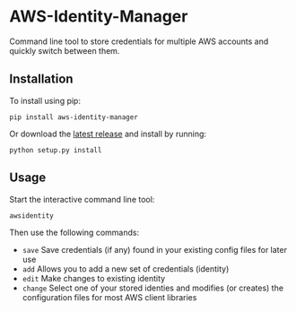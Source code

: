 # AWS-Identity-Manager
Command line tool to store credentials for multiple AWS accounts and quickly switch between them.

## Installation
To install using pip:
```
pip install aws-identity-manager
```
Or download the [latest release](https://github.com/nocarryr/AWS-Identity-Manager/releases/latest) and install by running:
```
python setup.py install
```

## Usage
Start the interactive command line tool:
```
awsidentity
```

Then use the following commands:

* `save` Save credentials (if any) found in your existing config files for later use
* `add` Allows you to add a new set of credentials (identity)
* `edit` Make changes to existing identity
* `change` Select one of your stored identies and modifies (or creates) the configuration files for most AWS client libraries
